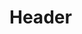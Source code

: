 <!-- TITLE: Bundle Setup Worksheet -->
<!-- SUBTITLE: A quick summary of Bundle Setup Worksheet -->

# Header